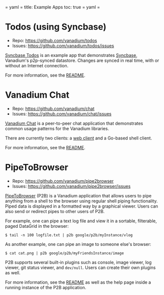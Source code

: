 = yaml =
title: Example Apps
toc: true
= yaml =

# Todos (using Syncbase)

* Repo: https://github.com/vanadium/todos
* Issues: https://github.com/vanadium/todos/issues

[Syncbase Todos][todos] is an example app that demonstrates
[Syncbase][syncbase], Vanadium's p2p-synced datastore. Changes are synced in
real time, with or without an Internet connection.

For more information, see the [README][todos-readme].

# Vanadium Chat

* Repo: https://github.com/vanadium/chat
* Issues: https://github.com/vanadium/chat/issues

[Vanadium Chat][chat] is a peer-to-peer chat application that demonstrates
common usage patterns for the Vanadium libraries.

There are currently two clients: a [web client] and a Go-based shell client.

For more information, see the [README][chat-readme].

# PipeToBrowser

* Repo: https://github.com/vanadium/pipe2browser
* Issues: https://github.com/vanadium/pipe2browser/issues

[PipeToBrowser][p2b] (P2B) is a Vanadium application that allows users to pipe
anything from a shell to the browser using regular shell piping functionality.
Piped data is displayed in a formatted way by a graphical viewer. Users can also
send or redirect pipes to other users of P2B.

For example, one can pipe a text log file and view it in a sortable, filterable,
paged DataGrid in the browser:

    $ tail -n 100 logfile.txt | p2b google/p2b/myInstance/vlog

As another example, one can pipe an image to someone else's browser:

    $ cat cat.png | p2b google/p2b/myFriendsInstance/image

P2B supports several built-in plugins such as console, image viewer, log viewer,
git status viewer, and `dev/null`. Users can create their own plugins as well.

For more information, see the [README][p2b-readme] as well as the help page
inside a running instance of the P2B application.

[todos]: https://github.com/vanadium/todos
[syncbase]: /syncbase/index.html
[todos-readme]: https://github.com/vanadium/todos/blob/master/README.md
[chat]: https://github.com/vanadium/chat
[web client]: https://chat.v.io
[chat-readme]: https://github.com/vanadium/chat/blob/master/README.md
[p2b]: https://github.com/vanadium/pipe2browser
[p2b-readme]: https://github.com/vanadium/pipe2browser/blob/master/README.md
